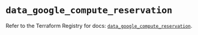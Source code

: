# `data_google_compute_reservation`

Refer to the Terraform Registry for docs: [`data_google_compute_reservation`](https://registry.terraform.io/providers/hashicorp/google-beta/5.14.0/docs/data-sources/google_compute_reservation).

